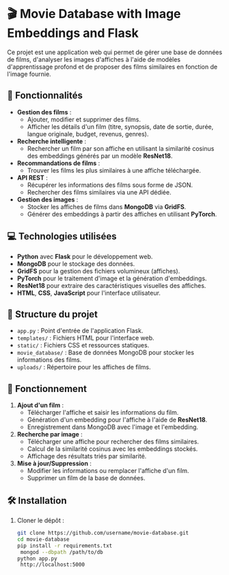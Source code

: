 # 🎬 Movie Database with Image Embeddings and Flask  

Ce projet est une application web qui permet de gérer une base de données de films, d'analyser les images d'affiches à l'aide de modèles d'apprentissage profond et de proposer des films similaires en fonction de l'image fournie.  

## 🚀 Fonctionnalités  
- **Gestion des films** :  
  - Ajouter, modifier et supprimer des films.  
  - Afficher les détails d'un film (titre, synopsis, date de sortie, durée, langue originale, budget, revenus, genres).  
- **Recherche intelligente** :  
  - Rechercher un film par son affiche en utilisant la similarité cosinus des embeddings générés par un modèle **ResNet18**.  
- **Recommandations de films** :  
  - Trouver les films les plus similaires à une affiche téléchargée.  
- **API REST** :  
  - Récupérer les informations des films sous forme de JSON.  
  - Rechercher des films similaires via une API dédiée.  
- **Gestion des images** :  
  - Stocker les affiches de films dans **MongoDB** via **GridFS**.  
  - Générer des embeddings à partir des affiches en utilisant **PyTorch**.  

## 💻 Technologies utilisées  
- **Python** avec **Flask** pour le développement web.  
- **MongoDB** pour le stockage des données.  
- **GridFS** pour la gestion des fichiers volumineux (affiches).  
- **PyTorch** pour le traitement d'image et la génération d'embeddings.  
- **ResNet18** pour extraire des caractéristiques visuelles des affiches.  
- **HTML**, **CSS**, **JavaScript** pour l'interface utilisateur.  

## 📂 Structure du projet  
- `app.py` : Point d'entrée de l'application Flask.  
- `templates/` : Fichiers HTML pour l'interface web.  
- `static/` : Fichiers CSS et ressources statiques.  
- `movie_database/` : Base de données MongoDB pour stocker les informations des films.  
- `uploads/` : Répertoire pour les affiches de films.  

## 🌟 Fonctionnement  
1. **Ajout d'un film** :  
   - Télécharger l'affiche et saisir les informations du film.  
   - Génération d'un embedding pour l'affiche à l'aide de **ResNet18**.  
   - Enregistrement dans MongoDB avec l'image et l'embedding.  
2. **Recherche par image** :  
   - Télécharger une affiche pour rechercher des films similaires.  
   - Calcul de la similarité cosinus avec les embeddings stockés.  
   - Affichage des résultats triés par similarité.  
3. **Mise à jour/Suppression** :  
   - Modifier les informations ou remplacer l'affiche d'un film.  
   - Supprimer un film de la base de données.  

## 🛠️ Installation  
1. Cloner le dépôt :  
   ```bash
   git clone https://github.com/username/movie-database.git  
   cd movie-database
   pip install -r requirements.txt  
    mongod --dbpath /path/to/db
   python app.py  
    http://localhost:5000  

